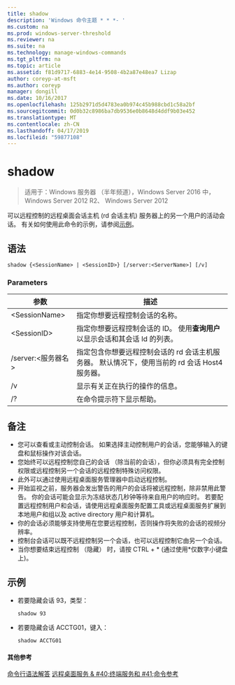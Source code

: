 ```yaml
---
title: shadow
description: 'Windows 命令主题 * * *- '
ms.custom: na
ms.prod: windows-server-threshold
ms.reviewer: na
ms.suite: na
ms.technology: manage-windows-commands
ms.tgt_pltfrm: na
ms.topic: article
ms.assetid: f81d9717-6883-4e14-9508-4b2a87e48ea7 Lizap
author: coreyp-at-msft
ms.author: coreyp
manager: dongill
ms.date: 10/16/2017
ms.openlocfilehash: 125b2971d5d4783ea0b974c45b988cbd1c58a2bf
ms.sourcegitcommit: 0d0b32c8986ba7db9536e0b8648d4ddf9b03e452
ms.translationtype: MT
ms.contentlocale: zh-CN
ms.lasthandoff: 04/17/2019
ms.locfileid: "59877108"
---
```

# <a name="shadow"></a>shadow

>适用于：Windows 服务器 （半年频道），Windows Server 2016 中，Windows Server 2012 R2、 Windows Server 2012

可以远程控制的远程桌面会话主机 (rd 会话主机) 服务器上的另一个用户的活动会话。
有关如何使用此命令的示例，请参阅[示例](#BKMK_examples)。

## <a name="syntax"></a>语法
```
shadow {<SessionName> | <SessionID>} [/server:<ServerName>] [/v]
```

### <a name="parameters"></a>Parameters
|参数|描述|
|-------|--------|
|\<SessionName>|指定你想要远程控制会话的名称。|
|\<SessionID>|指定你想要远程控制会话的 ID。 使用**查询用户**以显示会话和其会话 Id 的列表。|
|/server:\<服务器名 >|指定包含你想要远程控制会话的 rd 会话主机服务器。 默认情况下，使用当前的 rd 会话 Host4 服务器。|
|/v|显示有关正在执行的操作的信息。|
|/?|在命令提示符下显示帮助。|

## <a name="remarks"></a>备注
-   您可以查看或主动控制会话。 如果选择主动控制用户的会话，您能够输入的键盘和鼠标操作对该会话。
-   您始终可以远程控制您自己的会话 （除当前的会话），但你必须具有完全控制权限或远程控制另一个会话的远程控制特殊访问权限。
-   此外可以通过使用远程桌面服务管理器中启动远程控制。
-   开始监视之前，服务器会发出警告的用户的会话将被远程控制，除非禁用此警告。 你的会话可能会显示为冻结状态几秒钟等待来自用户的响应时。 若要配置远程控制用户和会话，请使用远程桌面服务配置工具或远程桌面服务扩展到本地用户和组以及 active directory 用户和计算机。
-   你的会话必须能够支持使用在您要远程控制，否则操作将失败的会话的视频分辨率。
-   控制台会话可以既不远程控制另一个会话，也可以远程控制它由另一个会话。
-   当你想要结束远程控制 （隐藏） 时，请按 CTRL + * (通过使用\*仅数字小键盘上)。

## <a name="BKMK_examples"></a>示例
-   若要隐藏会话 93，类型：
    ```
    shadow 93
    ```
-   若要隐藏会话 ACCTG01，键入：
    ```
    shadow ACCTG01
    ```

#### <a name="additional-references"></a>其他参考
[命令行语法解答](command-line-syntax-key.md)
[远程桌面服务 & #40;终端服务和 #41;命令参考](remote-desktop-services-terminal-services-command-reference.md)
